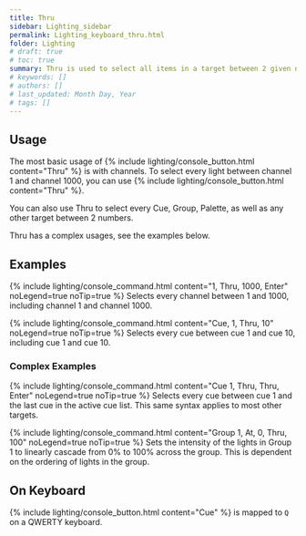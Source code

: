 ```yaml
---
title: Thru
sidebar: Lighting_sidebar
permalink: Lighting_keyboard_thru.html
folder: Lighting
# draft: true
# toc: true
summary: Thru is used to select all items in a target between 2 given numbers.
# keywords: []
# authors: []
# last_updated: Month Day, Year
# tags: []
---
```


## Usage
The most basic usage of {% include lighting/console_button.html content="Thru" %} is with channels. To select every light between channel 1 and channel 1000, you can use {% include lighting/console_button.html content="Thru" %}.

You can also use Thru to select every Cue, Group, Palette, as well as any other target between 2 numbers.

Thru has a complex usages, see the examples below.
## Examples
{% include lighting/console_command.html content="1, Thru, 1000, Enter" noLegend=true noTip=true %}
Selects every channel between 1 and 1000, including channel 1 and channel 1000.

{% include lighting/console_command.html content="Cue, 1, Thru, 10" noLegend=true noTip=true %}
Selects every cue between cue 1 and cue 10, including cue 1 and cue 10.

### Complex Examples
{% include lighting/console_command.html content="Cue 1, Thru, Thru, Enter" noLegend=true noTip=true %}
Selects every cue between cue 1 and the last cue in the active cue list. This same syntax applies to most other targets.

{% include lighting/console_command.html content="Group 1, At, 0, Thru, 100" noLegend=true noTip=true %}
Sets the intensity of the lights in Group 1 to linearly cascade from 0% to 100% across the group. This is dependent on the ordering of lights in the group.

## On Keyboard
{% include lighting/console_button.html content="Cue" %} is mapped to `Q` on a QWERTY keyboard.